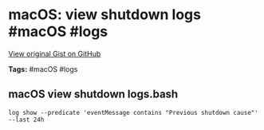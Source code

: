 # macOS: view shutdown logs #macOS #logs

[View original Gist on GitHub](https://gist.github.com/Integralist/4a2137c733156fbfd7656d72afb5b8d8)

**Tags:** #macOS #logs

## macOS view shutdown logs.bash

```shell
log show --predicate 'eventMessage contains "Previous shutdown cause"' --last 24h
```


